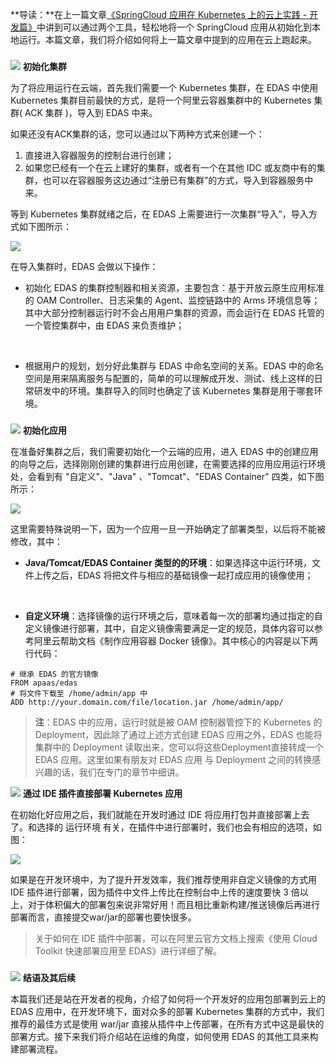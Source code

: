 **导读：**在上一篇文章[《SpringCloud 应用在 Kubernetes 上的云上实践 - 开发篇》](https://www.yuque.com/xiankanpengyouquandisitiaodongtai/wewxb3/hw0mpc)中讲到可以通过两个工具，轻松地将一个 SpringCloud 应用从初始化到本地运行。本篇文章，我们将介绍如何将上一篇文章中提到的应用在云上跑起来。

### 
![](https://raw.githubusercontent.com/choodsire666/blog-img/main/2.部署篇（开发部署）/bd7bae067cc06eee39f54fd92aede025.gif)
**初始化集群**

为了将应用运行在云端，首先我们需要一个 Kubernetes 集群，在 EDAS 中使用 Kubernetes 集群目前最快的方式，是将一个阿里云容器集群中的 Kubernetes 集群( ACK 集群 )，导入到 EDAS 中来。

如果还没有ACK集群的话，您可以通过以下两种方式来创建一个：

1. 直接进入容器服务的控制台进行创建；
2. 如果您已经有一个在云上建好的集群，或者有一个在其他 IDC 或友商中有的集群，也可以在容器服务这边通过“注册已有集群”的方式，导入到容器服务中来。

等到 Kubernetes 集群就绪之后，在 EDAS 上需要进行一次集群“导入”，导入方式如下图所示：

![](https://raw.githubusercontent.com/choodsire666/blog-img/main/2.部署篇（开发部署）/c8246a295bc7a19aac528d181fb5006b.jpeg)

在导入集群时，EDAS 会做以下操作：

- 初始化 EDAS 的集群控制器和相关资源，主要包含：基于开放云原生应用标准的 OAM Controller、日志采集的 Agent、监控链路中的 Arms 环境信息等；其中大部分控制器运行时不会占用用户集群的资源，而会运行在 EDAS 托管的一个管控集群中，由 EDAS 来负责维护；

 

- 根据用户的规划，划分好此集群与 EDAS 中命名空间的关系。EDAS 中的命名空间是用来隔离服务与配置的，简单的可以理解成开发、测试、线上这样的日常研发中的环境。集群导入的同时也确定了该 Kubernetes 集群是用于哪套环境。

### 
![](https://raw.githubusercontent.com/choodsire666/blog-img/main/2.部署篇（开发部署）/76f91687085901df738325acca921b99.gif)
**初始化应用**

在准备好集群之后，我们需要初始化一个云端的应用，进入 EDAS 中的创建应用的向导之后，选择刚刚创建的集群进行应用创建，在需要选择的应用应用运行环境处，会看到有 "自定义"、"Java" 、"Tomcat"、"EDAS Container" 四类，如下图所示：

![](https://raw.githubusercontent.com/choodsire666/blog-img/main/2.部署篇（开发部署）/a23f950f7935aad4ac6aabbc382b0b80.jpeg)

这里需要特殊说明一下，因为一个应用一旦一开始确定了部署类型，以后将不能被修改，其中：

- **Java/Tomcat/EDAS Container 类型的的环境**：如果选择这中运行环境，文件上传之后，EDAS 将把文件与相应的基础镜像一起打成应用的镜像使用；

 

- **自定义环境**：选择镜像的运行环境之后，意味着每一次的部署均通过指定的自定义镜像进行部署，其中，自定义镜像需要满足一定的规范，具体内容可以参考阿里云帮助文档《制作应用容器 Docker 镜像》。其中核心的内容是以下两行代码：

```
# 继承 EDAS 的官方镜像
FROM apaas/edas
# 将文件下载至 /home/admin/app 中
ADD http://your.domain.com/file/location.jar /home/admin/app/
```

> **注**：EDAS 中的应用，运行时就是被 OAM 控制器管控下的 Kubernetes 的 Deployment，因此除了通过上述方式创建 EDAS 应用之外，EDAS 也能将集群中的 Deployment 读取出来，您可以将这些Deployment直接转成一个 EDAS 应用。这里如果有朋友对 EDAS 应用 与 Deployment 之间的转换感兴趣的话，我们在专门的章节中细讲。


![](https://raw.githubusercontent.com/choodsire666/blog-img/main/2.部署篇（开发部署）/c470daee8364bef2fa29690e5aabb5d8.gif)
**通过 IDE 插件直接部署 Kubernetes 应用**

在初始化好应用之后，我们就能在开发时通过 IDE 将应用打包并直接部署上去了。和选择的 运行环境 有关，在插件中进行部署时，我们也会有相应的选项，如图：

![](https://raw.githubusercontent.com/choodsire666/blog-img/main/2.部署篇（开发部署）/2c375e4de2937d0c258e9d5649a1f652.jpeg)

如果是在开发环境中，为了提升开发效率，我们推荐使用非自定义镜像的方式用 IDE 插件进行部署，因为插件中文件上传比在控制台中上传的速度要快 3 倍以上，对于体积偏大的部署包来说非常好用！而且相比重新构建/推送镜像后再进行部署而言，直接提交war/jar的部署也要快很多。

> 关于如何在 IDE 插件中部署，可以在阿里云官方文档上搜索《使用 Cloud Toolkit 快速部署应用至 EDAS》进行详细了解。


### 
![](https://raw.githubusercontent.com/choodsire666/blog-img/main/2.部署篇（开发部署）/7e82cb996ed15b8a0d18067d9c1a5b42.gif)
**结语及其后续**

本篇我们还是站在开发者的视角，介绍了如何将一个开发好的应用包部署到云上的 EDAS 应用中，在开发环境下，面对众多的部署 Kubernetes 集群的方式中，我们推荐的最佳方式是使用 war/jar 直接从插件中上传部署，在所有方式中这是最快的部署方式。接下来我们将介绍站在运维的角度，如何使用 EDAS 的其他工具来构建部署流程。
